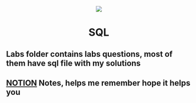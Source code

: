 <div align="center"> <img src="https://storage.subs.noventiq.com/public/images/market_setting/logotype/53583/SQL1.png"/>
 </div>
<div align="center">
  
# SQL
</div>

## Labs folder contains labs questions, most of them have sql file with my solutions
## [NOTION](https://well-stoat-3a6.notion.site/SQL-3121837d8bb24c798a20057b43cc3307?pvs=4) Notes, helps me remember hope it helps you
